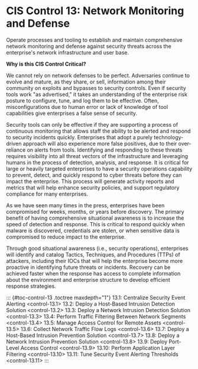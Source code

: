 # CIS Control 13: Network Monitoring and Defense

Operate processes and tooling to establish and maintain comprehensive
network monitoring and defense against security threats across the
enterprise's network infrastructure and user base.

**Why is this CIS Control Critical?**

We cannot rely on network defenses to be perfect. Adversaries continue
to evolve and mature, as they share, or sell, information among their
community on exploits and bypasses to security controls. Even if
security tools work "as advertised," it takes an understanding of the
enterprise risk posture to configure, tune, and log them to be
effective. Often, misconfigurations due to human error or lack of
knowledge of tool capabilities give enterprises a false sense of
security.

Security tools can only be effective if they are supporting a process of
continuous monitoring that allows staff the ability to be alerted and
respond to security incidents quickly. Enterprises that adopt a purely
technology-driven approach will also experience more false positives,
due to their over-reliance on alerts from tools. Identifying and
responding to these threats requires visibility into all threat vectors
of the infrastructure and leveraging humans in the process of detection,
analysis, and response. It is critical for large or heavily targeted
enterprises to have a security operations capability to prevent, detect,
and quickly respond to cyber threats before they can impact the
enterprise. This process will generate activity reports and metrics that
will help enhance security policies, and support regulatory compliance
for many enterprises.

As we have seen many times in the press, enterprises have been
compromised for weeks, months, or years before discovery. The primary
benefit of having comprehensive situational awareness is to increase the
speed of detection and response. This is critical to respond quickly
when malware is discovered, credentials are stolen, or when sensitive
data is compromised to reduce impact to the enterprise.

Through good situational awareness (i.e., security operations),
enterprises will identify and catalog Tactics, Techniques, and
Procedures (TTPs) of attackers, including their IOCs that will help the
enterprise become more proactive in identifying future threats or
incidents. Recovery can be achieved faster when the response has access
to complete information about the environment and enterprise structure
to develop efficient response strategies.

::: {#toc-control-13 .toctree maxdepth="1"}
13.1: Centralize Security Event Alerting \<control-13.1\> 13.2: Deploy a
Host-Based Intrusion Detection Solution \<control-13.2\> 13.3: Deploy a
Network Intrusion Detection Solution \<control-13.3\> 13.4: Perform
Traffic Filtering Between Network Segments \<control-13.4\> 13.5: Manage
Access Control for Remote Assets \<control-13.5\> 13.6: Collect Network
Traffic Flow Logs \<control-13.6\> 13.7: Deploy a Host-Based Intrusion
Prevention Solution \<control-13.7\> 13.8: Deploy a Network Intrusion
Prevention Solution \<control-13.8\> 13.9: Deploy Port-Level Access
Control \<control-13.9\> 13.10: Perform Application Layer Filtering
\<control-13.10\> 13.11: Tune Security Event Alerting Thresholds
\<control-13.11\>
:::
